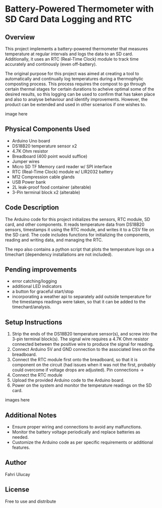 # Battery-Powered Thermometer with SD Card Data Logging and RTC

## Overview
This project implements a battery-powered thermometer that measures temperature at regular intervals and logs the data to an SD card. Additionally, it uses an RTC (Real-Time Clock) module to track time accurately and continously (even off-battery). 

The original purpose for this project was aimed at creating a tool to automatically and continually log temperatures during a thermophylic composting process. This process requires the compost to go through certain thermal stages for certain durations to acheive optimal some of the desired results, so this logging can be used to confirm that has taken place and also to analyse behaviour and identify improvements. However, the product can be extended and used in other scenarios if one wishes to.

image here

## Physical Components Used
- Arduino Uno board
- DS18B20 temperature sensor x2
- 4.7K Ohm resistor
- Breadboard (400 point would suffice)
- Jumper wires
- Micro SD TF Memory card reader w/ SPI interface
- RTC (Real-Time Clock) module w/ LIR2032 battery
- M12 Compression cable glands 
- USB Power bank
- 2L leak-proof food container (alterable)
- 3-Pin terminal block x2 (alterable)

## Code Description
The Arduino code for this project initializes the sensors, RTC module, SD card, and other components. It reads temperature data from DS18B20 sensors, timestamps it using the RTC module, and writes it to a CSV file on the SD card. The code includes functions for initializing the components, reading and writing data, and managing the RTC. 

The repo also contains a python script that plots the temperature logs on a timechart (dependency installations are not included).

## Pending improvements 
- error catching/logging
- additional LED indicators
- a button for graceful start/stop
- incorporating a weather api to separately add outside temperature for the timestamps readings were taken, so that it can be added to the timechard/analysis. 

## Setup Instructions
1. Strip the ends of the DS18B20 temperature sensor(s), and screw into the 3-pin terminal block(s). The signal wire requires a 4.7K Ohm resistor connected between the positive wire to produce the signal for reading. 
2. Connect Arduino 5V and GND connection to the associated lines on the breadboard.
3. Connect the RTC module first onto the breadboard, so that it is component on the circuit (had issues when it was not the first, probably could overcome if voltage drops are adjusted). Pin connections -> 
4. Connect the RTC module
5. Upload the provided Arduino code to the Arduino board.
6. Power on the system and monitor the temperature readings on the SD card.

images here

## Additional Notes
- Ensure proper wiring and connections to avoid any malfunctions.
- Monitor the battery voltage periodically and replace batteries as needed.
- Customize the Arduino code as per specific requirements or additional features.

## Author
Fahri Ulucay

## License
Free to use and distribute

